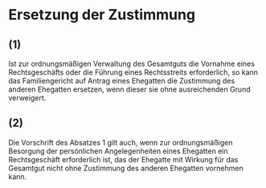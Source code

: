 # Ersetzung der Zustimmung



## (1)

 Ist zur ordnungsmäßigen Verwaltung des Gesamtguts die Vornahme eines Rechtsgeschäfts oder die Führung eines Rechtsstreits erforderlich, so kann das Familiengericht auf Antrag eines Ehegatten die Zustimmung des anderen Ehegatten ersetzen, wenn dieser sie ohne ausreichenden Grund verweigert.

## (2)

 Die Vorschrift des Absatzes 1 gilt auch, wenn zur ordnungsmäßigen Besorgung der persönlichen Angelegenheiten eines Ehegatten ein Rechtsgeschäft erforderlich ist, das der Ehegatte mit Wirkung für das Gesamtgut nicht ohne Zustimmung des anderen Ehegatten vornehmen kann. 

